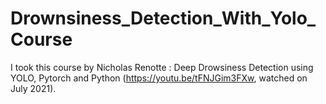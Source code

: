 # Drownsiness_Detection_With_Yolo_Course

I took this course by Nicholas Renotte : Deep Drowsiness Detection using YOLO, Pytorch and Python (https://youtu.be/tFNJGim3FXw, watched on July 2021).
